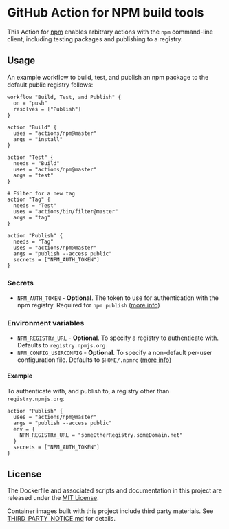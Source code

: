 # GitHub Action for NPM build tools

This Action for [npm](https://www.npmjs.com/) enables arbitrary actions with the `npm` command-line client, including testing packages and publishing to a registry.

## Usage

An example workflow to build, test, and publish an npm package to the default public registry follows:

```hcl
workflow "Build, Test, and Publish" {
  on = "push"
  resolves = ["Publish"]
}

action "Build" {
  uses = "actions/npm@master"
  args = "install"
}

action "Test" {
  needs = "Build"
  uses = "actions/npm@master"
  args = "test"
}

# Filter for a new tag
action "Tag" {
  needs = "Test"
  uses = "actions/bin/filter@master"
  args = "tag"
}

action "Publish" {
  needs = "Tag"
  uses = "actions/npm@master"
  args = "publish --access public"
  secrets = ["NPM_AUTH_TOKEN"]
}
```

### Secrets

* `NPM_AUTH_TOKEN` - **Optional**. The token to use for authentication with the npm registry. Required for `npm publish` ([more info](https://docs.npmjs.com/getting-started/working_with_tokens))

### Environment variables

* `NPM_REGISTRY_URL` - **Optional**. To specify a registry to authenticate with. Defaults to `registry.npmjs.org`
* `NPM_CONFIG_USERCONFIG` - **Optional**. To specify a non-default per-user configuration file. Defaults to `$HOME/.npmrc` ([more info](https://docs.npmjs.com/misc/config#npmrc-files))

#### Example

To authenticate with, and publish to, a registry other than `registry.npmjs.org`:

```hcl
action "Publish" {
  uses = "actions/npm@master"
  args = "publish --access public"
  env = {
    NPM_REGISTRY_URL = "someOtherRegistry.someDomain.net"
  }
  secrets = ["NPM_AUTH_TOKEN"]
}
```

## License

The Dockerfile and associated scripts and documentation in this project are released under the [MIT License](LICENSE).

Container images built with this project include third party materials. See [THIRD_PARTY_NOTICE.md](THIRD_PARTY_NOTICE.md) for details.
